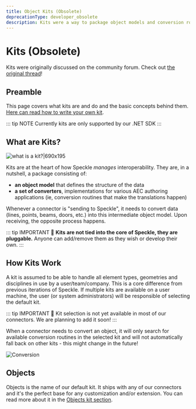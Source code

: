 ```yaml
---
title: Object Kits (Obsolete)
deprecationType: developer_obsolete
description: Kits were a way to package object models and conversion routines for interoperability in Speckle. This page covers the basics of kits, their structure, and how they work.
---
```


<Banner />

# Kits (Obsolete)
 
Kits were originally discussed on the community forum. Check out [the original thread](https://speckle.community/t/introducing-kits-2-0/710)!

## Preamble

This page covers what kits are and do and the basic concepts behind them. [Here can read how to write your own kit](/dev/kits-dev).

::: tip NOTE
Currently kits are only supported by our .NET SDK
:::

## What are Kits?

![what is a kit?|690x195](https://speckle.community/uploads/default/optimized/1X/f7ce9276c37b105133e7eccf0e376ae3093a991d_2_690x195.png)

Kits are at the heart of how Speckle _manages_ interoperability. They are, in a nutshell, a package consisting of:

- **an object model** that defines the structure of the data
- **a set of converters**, implementations for various AEC authoring applications (ie, conversion routines that make the translations happen)

Whenever a connector is "sending to Speckle", it needs to convert data (lines, points, beams, doors, etc.) into this intermediate object model. Upon receiving, the opposite process happens.

::: tip IMPORTANT 🙌
**Kits are not tied into the core of Speckle, they are pluggable.** Anyone can add/remove them as they wish or develop their own.
:::

## How Kits Work

A kit is assumed to be able to handle all element types, geometries and disciplines in use by a user/team/company. This is a core difference from previous iterations of Speckle. If multiple kits are available on a user machine, the user (or system administrators) will be responsible of selecting the default kit.

::: tip IMPORTANT 🙌
Kit selection is not yet available in most of our connectors. We are planning to add it soon!
:::

When a connector needs to convert an object, it will only search for available conversion routines in the selected kit and will not automatically fall back on other kits - this might change in the future!

![Conversion](https://speckle.community/uploads/default/optimized/1X/f9890eead0fb8aa7bbe141a6cf7dd16453b0d176_2_690x449.png)

## Objects

Objects is the name of our default kit. It ships with any of our connectors and it's the perfect base for any customization and/or extension.
You can read more about it in the [Objects kit section](/dev/objects).
